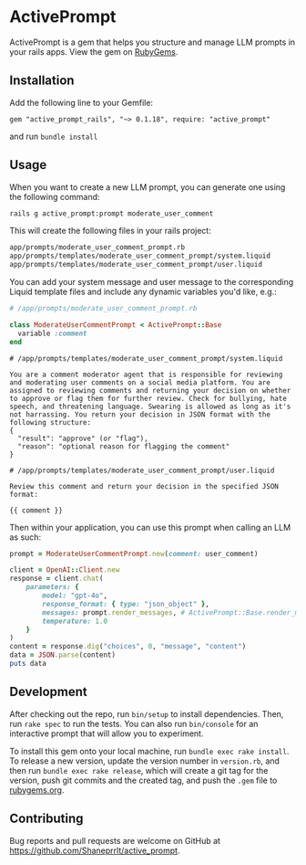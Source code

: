 # ActivePrompt

ActivePrompt is a gem that helps you structure and manage LLM prompts in your rails apps. View the gem on [RubyGems](https://rubygems.org/gems/active_prompt_rails).

## Installation

Add the following line to your Gemfile:

```Gemfile
gem "active_prompt_rails", "~> 0.1.18", require: "active_prompt"
```

and run `bundle install`

## Usage

When you want to create a new LLM prompt, you can generate one using the following command:

```bash
rails g active_prompt:prompt moderate_user_comment
```

This will create the following files in your rails project:

```bash
app/prompts/moderate_user_comment_prompt.rb
app/prompts/templates/moderate_user_comment_prompt/system.liquid
app/prompts/templates/moderate_user_comment_prompt/user.liquid
```

You can add your system message and user message to the corresponding Liquid template files and include any dynamic variables you'd like, e.g.:

```ruby
# /app/prompts/moderate_user_comment_prompt.rb

class ModerateUserCommentPrompt < ActivePrompt::Base
  variable :comment
end
```

```liquid
# /app/prompts/templates/moderate_user_comment_prompt/system.liquid

You are a comment moderator agent that is responsible for reviewing and moderating user comments on a social media platform. You are assigned to reviewing comments and returning your decision on whether to approve or flag them for further review. Check for bullying, hate speech, and threatening language. Swearing is allowed as long as it's not harrassing. You return your decision in JSON format with the following structure: 
{
  "result": "approve" (or "flag"),
  "reason": "optional reason for flagging the comment"
}
```

```liquid
# /app/prompts/templates/moderate_user_comment_prompt/user.liquid

Review this comment and return your decision in the specified JSON format:

{{ comment }}
```

Then within your application, you can use this prompt when calling an LLM as such:

```ruby
prompt = ModerateUserCommentPrompt.new(comment: user_comment)

client = OpenAI::Client.new
response = client.chat(
    parameters: {
        model: "gpt-4o",
        response_format: { type: "json_object" },
        messages: prompt.render_messages, # ActivePrompt::Base.render_messages returns OpenAI formatted message data
        temperature: 1.0
    }
)
content = response.dig("choices", 0, "message", "content")
data = JSON.parse(content)
puts data
```

## Development

After checking out the repo, run `bin/setup` to install dependencies. Then, run `rake spec` to run the tests. You can also run `bin/console` for an interactive prompt that will allow you to experiment.

To install this gem onto your local machine, run `bundle exec rake install`. To release a new version, update the version number in `version.rb`, and then run `bundle exec rake release`, which will create a git tag for the version, push git commits and the created tag, and push the `.gem` file to [rubygems.org](https://rubygems.org).

## Contributing

Bug reports and pull requests are welcome on GitHub at https://github.com/Shaneprrlt/active_prompt.
